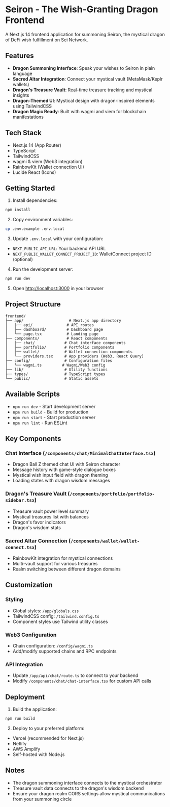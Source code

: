 # Seiron - The Wish-Granting Dragon Frontend

A Next.js 14 frontend application for summoning Seiron, the mystical dragon of DeFi wish fulfillment on Sei Network.

## Features

- **Dragon Summoning Interface**: Speak your wishes to Seiron in plain language
- **Sacred Altar Integration**: Connect your mystical vault (MetaMask/Keplr wallets)
- **Dragon's Treasure Vault**: Real-time treasure tracking and mystical insights
- **Dragon-Themed UI**: Mystical design with dragon-inspired elements using TailwindCSS
- **Dragon Magic Ready**: Built with wagmi and viem for blockchain manifestations

## Tech Stack

- Next.js 14 (App Router)
- TypeScript
- TailwindCSS
- wagmi & viem (Web3 integration)
- RainbowKit (Wallet connection UI)
- Lucide React (Icons)

## Getting Started

1. Install dependencies:
```bash
npm install
```

2. Copy environment variables:
```bash
cp .env.example .env.local
```

3. Update `.env.local` with your configuration:
- `NEXT_PUBLIC_API_URL`: Your backend API URL
- `NEXT_PUBLIC_WALLET_CONNECT_PROJECT_ID`: WalletConnect project ID (optional)

4. Run the development server:
```bash
npm run dev
```

5. Open [http://localhost:3000](http://localhost:3000) in your browser

## Project Structure

```
frontend/
├── app/                    # Next.js app directory
│   ├── api/               # API routes
│   ├── dashboard/         # Dashboard page
│   └── page.tsx           # Landing page
├── components/            # React components
│   ├── chat/             # Chat interface components
│   ├── portfolio/        # Portfolio components
│   ├── wallet/           # Wallet connection components
│   └── providers.tsx     # App providers (Web3, React Query)
├── config/               # Configuration files
│   └── wagmi.ts         # Wagmi/Web3 config
├── lib/                  # Utility functions
├── types/                # TypeScript types
└── public/               # Static assets
```

## Available Scripts

- `npm run dev` - Start development server
- `npm run build` - Build for production
- `npm run start` - Start production server
- `npm run lint` - Run ESLint

## Key Components

### Chat Interface (`/components/chat/MinimalChatInterface.tsx`)
- Dragon Ball Z themed chat UI with Seiron character
- Message history with game-style dialogue boxes
- Mystical wish input field with dragon theming
- Loading states with dragon wisdom messages

### Dragon's Treasure Vault (`/components/portfolio/portfolio-sidebar.tsx`)
- Treasure vault power level summary
- Mystical treasures list with balances
- Dragon's favor indicators
- Dragon's wisdom stats

### Sacred Altar Connection (`/components/wallet/wallet-connect.tsx`)
- RainbowKit integration for mystical connections
- Multi-vault support for various treasures
- Realm switching between different dragon domains

## Customization

### Styling
- Global styles: `/app/globals.css`
- TailwindCSS config: `/tailwind.config.ts`
- Component styles use Tailwind utility classes

### Web3 Configuration
- Chain configuration: `/config/wagmi.ts`
- Add/modify supported chains and RPC endpoints

### API Integration
- Update `/app/api/chat/route.ts` to connect to your backend
- Modify `/components/chat/chat-interface.tsx` for custom API calls

## Deployment

1. Build the application:
```bash
npm run build
```

2. Deploy to your preferred platform:
- Vercel (recommended for Next.js)
- Netlify
- AWS Amplify
- Self-hosted with Node.js

## Notes

- The dragon summoning interface connects to the mystical orchestrator
- Treasure vault data connects to the dragon's wisdom backend
- Ensure your dragon realm CORS settings allow mystical communications from your summoning circle